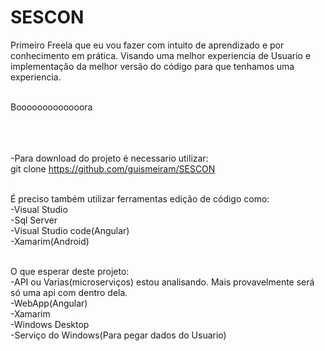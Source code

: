 # SESCON


Primeiro Freela que eu vou fazer com intuito de aprendizado e por conhecimento em prática. Visando uma melhor experiencia de Usuario e implementação da melhor versão do código para que tenhamos uma experiencia.<br><br>


Booooooooooooora<br><br><br><br>


-Para download do projeto é necessario utilizar:<br>
git clone https://github.com/guismeiram/SESCON<br><br>

É preciso também utilizar ferramentas edição de código como:<br>
  -Visual Studio<br>
  -Sql Server<br>
  -Visual Studio code(Angular)<br>
  -Xamarim(Android)<br><br>
  
  O que esperar deste projeto:<br>
    -API ou Varias(microserviços) estou analisando. Mais provavelmente será só uma api com dentro dela.<br>
    -WebApp(Angular)<br>
    -Xamarim<br>
    -Windows Desktop<br>
    -Serviço do Windows(Para pegar dados do Usuario)
    
  

  
  
  
  
  
  

